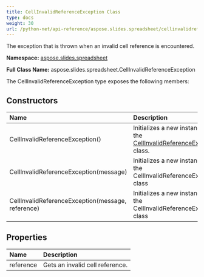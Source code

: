 ```yaml
---
title: CellInvalidReferenceException Class
type: docs
weight: 30
url: /python-net/api-reference/aspose.slides.spreadsheet/cellinvalidreferenceexception/
---
```


The exception that is thrown when an invalid cell reference is encountered.

**Namespace:** [aspose.slides.spreadsheet](/slides/python-net/api-reference/aspose.slides.spreadsheet/)

**Full Class Name:** aspose.slides.spreadsheet.CellInvalidReferenceException



The CellInvalidReferenceException type exposes the following members:
## **Constructors**
|**Name**|**Description**|
| :- | :- |
|CellInvalidReferenceException()|Initializes a new instance of the [CellInvalidReferenceException](/slides/python-net/api-reference/aspose.slides.spreadsheet/cellinvalidreferenceexception/) class.|
|CellInvalidReferenceException(message)|Initializes a new instance of the CellInvalidReferenceException class|
|CellInvalidReferenceException(message, reference)|Initializes a new instance of the CellInvalidReferenceException class|
## **Properties**
|**Name**|**Description**|
| :- | :- |
|reference|Gets an invalid cell reference.|
